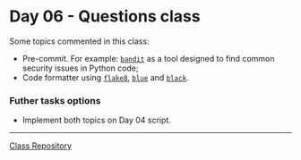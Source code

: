 # Day 06 - Questions class

Some topics commented in this class:
* Pre-commit. For example: [`bandit`](https://bandit.readthedocs.io/en/latest/) as a tool designed to find common security issues in Python code;
* Code formatter using [`flake8`](https://flake8.pycqa.org/en/latest/), [`blue`](https://blue.readthedocs.io/en/latest/) and [`black`](https://black.readthedocs.io/en/stable/).

### Futher tasks options
* Implement both topics on Day 04 script.

-----------------------
[Class Repository](https://github.com/lvgalvao/data-engineering-roadmap/tree/main/bootcamp/aula06)
